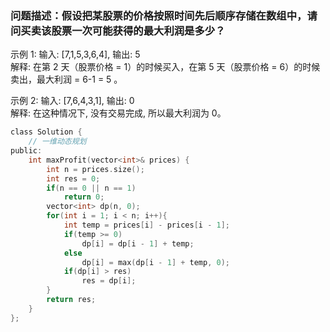 ### 问题描述：假设把某股票的价格按照时间先后顺序存储在数组中，请问买卖该股票一次可能获得的最大利润是多少？

示例 1: 输入: [7,1,5,3,6,4], 输出: 5  
解释: 在第 2 天（股票价格 = 1）的时候买入，在第 5 天（股票价格 = 6）的时候卖出，最大利润 = 6-1 = 5 。

示例 2: 输入: [7,6,4,3,1], 输出: 0  
解释: 在这种情况下, 没有交易完成, 所以最大利润为 0。

```c
class Solution {
    // 一维动态规划
public:
    int maxProfit(vector<int>& prices) {
        int n = prices.size();
        int res = 0;
        if(n == 0 || n == 1) 
            return 0;
        vector<int> dp(n, 0);
        for(int i = 1; i < n; i++){
            int temp = prices[i] - prices[i - 1];
            if(temp >= 0)
                dp[i] = dp[i - 1] + temp;
            else
                dp[i] = max(dp[i - 1] + temp, 0);
            if(dp[i] > res)
                res = dp[i];
        }
        return res;
    }
};
```